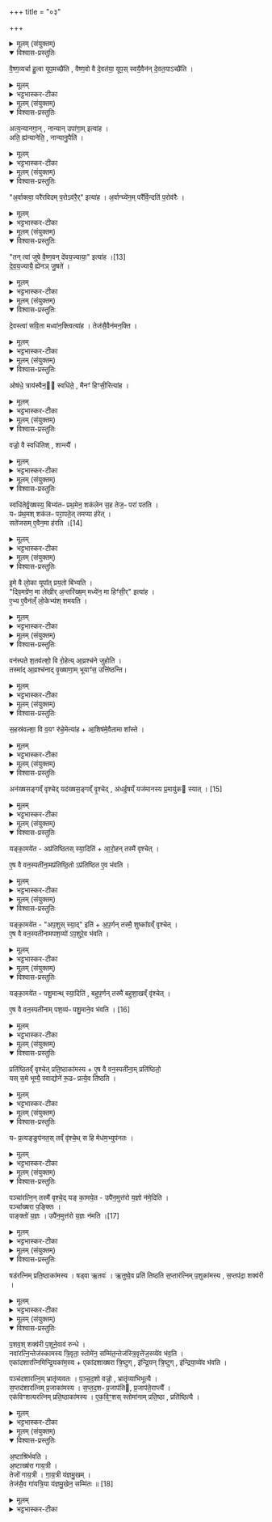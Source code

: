 +++
title = "०३"

+++

<details><summary>मूलम् (संयुक्तम्)</summary>

वै॒ष्ण॒व्यर्चा हु॒त्वा यूप॒मच्छै॑ति वैष्ण॒वो वै दे॒वत॑या॒ यूप॒स्स्वयै॒वैन॑न्दे॒वत॒याच्छै॒त्य्
</details>

<details open><summary>विश्वास-प्रस्तुतिः</summary>

वै॒ष्ण॒व्यर्चा हु॒त्वा यूप॒मच्छै॑ति , वैष्ण॒वो वै दे॒वत॑या॒ यूप॒स् स्वयै॒वैन॑न् दे॒वत॒याऽच्छै॑ति ।  
</details>

<details><summary>मूलम्</summary>

वै॒ष्ण॒व्यर्चा हु॒त्वा यूप॒मच्छै॑ति , वैष्ण॒वो वै दे॒वत॑या॒ यूप॒स् स्वयै॒वैन॑न् दे॒वत॒याऽच्छै॑ति ।  
</details>

<details><summary>भट्टभास्कर-टीका</summary>

1वैष्णव्येत्यादि ॥ 'उरु विष्णो' इत्यनया ऋचा यूपाहुत्या यूपमभि व्याप्तुं गच्छति । उदात्तनिवृत्तिस्वरेण ङीप उदात्तत्वात् 'उदात्तयणः' इति विभक्तेरुदात्तत्वम् । वैष्णवो वै इत्यादि । गतम् । गवादिष्वपि तद्धितत्वस्य भावात् देवतयेति विशेष्यते । वनस्पत्यादीनां वैष्णवत्वात्तद्विकारस्य यूपस्य वैष्णवत्वम् ॥
</details>

<details><summary>मूलम् (संयुक्तम्)</summary>

अत्य॒न्यानगा॒न्नान्यानुपा॑गा॒मित्या॒हाति॒ ह्य॑न्यानेति॒ नान्यानु॒पैत्य्
</details>

<details open><summary>विश्वास-प्रस्तुतिः</summary>

अत्य॒न्यानगा॒न् , नान्यान् उपा॑गा॒म् इत्या॑ह  ।  
अति॒ ह्य॑न्यानेति॒ , नान्यानु॒पैति॑ ।  
</details>

<details><summary>मूलम्</summary>

अत्य॒न्यानगा॒न् , नान्यान् उपा॑गा॒म् इत्या॑ह  ।  
अति॒ ह्य॑न्यानेति॒ , नान्यानु॒पैति॑ ।  
</details>

<details><summary>भट्टभास्कर-टीका</summary>

2यूपार्थस्य वृक्षस्योपस्थानं 'अत्यन्यान्' इति । अति हीति । कांश्चिद्यज्ञियानेव पलाशादीन् लक्षणाद्धीनान् उपेत्यैव अत्येति । अतिक्रम्य त्यक्त्वा कांश्चिदयज्ञियानकर्मार्हान्नैवोपगच्छति, तस्मादेवमाहेति । 'हि च' इति निघाताभावः । 'तिङि चोदात्तवति' इति गतेरनुदात्तत्वम्, 'उदात्तवता तिङा' इति समासः ॥
</details>

<details><summary>मूलम् (संयुक्तम्)</summary>

अ॒र्वाक्त्वा॒ परै॑रविदम्प॒रोऽव॑रै॒रित्या॑हा॒र्वाग्घ्ये॑न॒म्परै᳚र्वि॒न्दति॑ प॒रोव॑रै॒स्
</details>

<details open><summary>विश्वास-प्रस्तुतिः</summary>

"अ॒र्वाक्त्वा॒ परै॑रविदम् प॒रोऽव॑रै॒र्" इत्या॑ह ।
अ॒र्वाग्घ्ये॑न॒म् परै᳚र्वि॒न्दति॑ प॒रोव॑रैः ।  
</details>

<details><summary>मूलम्</summary>

"अ॒र्वाक्त्वा॒ परै॑रविदम् प॒रोऽव॑रै॒र्" इत्या॑ह ।
अ॒र्वाग्घ्ये॑न॒म् परै᳚र्वि॒न्दति॑ प॒रोव॑रैः ।  
</details>

<details><summary>भट्टभास्कर-टीका</summary>

3अर्वागिति ॥ परैरुत्कृष्टगुणैः परः परस्ताद्दूरे वर्तमानः तस्मा देवमाहेति । परशब्दाच्छान्दसोसिप्रत्ययः । पूर्ववत् 'हि च' इति निघाताभावः ॥
</details>

<details><summary>मूलम् (संयुक्तम्)</summary>

तन्त्वा॑ जुषे [13]  
वै॒ष्ण॒वन्दे॑वय॒ज्याया॒ इत्या॑ह देवय॒ज्यायै॒ ह्ये॑नञ्जु॒षते॑
</details>

<details open><summary>विश्वास-प्रस्तुतिः</summary>

"तन् त्वा॑ जुषे वै॒ष्ण॒वन् दे॑वय॒ज्याया॒" इत्या॑ह ।[13]  
दे॒व॒य॒ज्यायै॒ ह्ये॑नञ् जु॒षते॑ ।
</details>

<details><summary>मूलम्</summary>

"तन् त्वा॑ जुषे वै॒ष्ण॒वन् दे॑वय॒ज्याया॒" इत्या॑ह ।[13]  
दे॒व॒य॒ज्यायै॒ ह्ये॑नञ् जु॒षते॑ ।
</details>

<details><summary>भट्टभास्कर-टीका</summary>

4तं चेत्यादि ॥ गतम् । देवानां यागो देवयज्या 'छन्दसि निष्टर्क्य' इत्यादौ निपात्यते ॥
</details>

<details><summary>मूलम् (संयुक्तम्)</summary>

दे॒वस्त्वा॑ सवि॒ता मध्वा॑न॒क्त्वित्या॑ह॒ तेज॑सै॒वैन॑मन॒क्त्य्
</details>

<details open><summary>विश्वास-प्रस्तुतिः</summary>

दे॒वस्त्वा॑ सवि॒ता मध्वा॑न॒क्त्वित्या॑ह । तेज॑सै॒वैन॑मन॒क्ति ।
</details>

<details><summary>मूलम्</summary>

दे॒वस्त्वा॑ सवि॒ता मध्वा॑न॒क्त्वित्या॑ह । तेज॑सै॒वैन॑मन॒क्ति ।
</details>

<details><summary>भट्टभास्कर-टीका</summary>

5यूपमाज्येनानक्ति - देवस्त्वा सवितेति । गतम् ॥
</details>

<details><summary>मूलम् (संयुक्तम्)</summary>

ओष॑धे॒ त्राय॑स्वैन॒॒ स्वधि॑ते॒ मैनꣳ॑ हिꣳसी॒रित्या॑ह॒
</details>

<details open><summary>विश्वास-प्रस्तुतिः</summary>

ओष॑धे॒ त्राय॑स्वैन॒॒ स्वधि॑ते॒ ,
मैनꣳ॑ हिꣳसी॒रित्या॑ह ।  
</details>

<details><summary>मूलम्</summary>

ओष॑धे॒ त्राय॑स्वैन॒॒ स्वधि॑ते॒ ,
मैनꣳ॑ हिꣳसी॒रित्या॑ह ।  
</details>

<details><summary>भट्टभास्कर-टीका</summary>

6ऊर्ध्वाग्रं बर्हिरुछ्रयति - ओषधे त्रायस्वेति ॥
</details>

<details><summary>मूलम् (संयुक्तम्)</summary>

वज्रो॒ वै स्वधि॑ति॒श्शान्त्यै॒
</details>

<details open><summary>विश्वास-प्रस्तुतिः</summary>

वज्रो॒ वै स्वधि॑तिश् , शान्त्यै᳚ ।  
</details>

<details><summary>मूलम्</summary>

वज्रो॒ वै स्वधि॑तिश् , शान्त्यै᳚ ।  
</details>

<details><summary>भट्टभास्कर-टीका</summary>

7स्वधितिना तिर्यञ्चं पहरति - वज्रो वा इति ॥ हिंसकत्वाद्वज्र एव स्वधितिः । तस्माच्छान्त्यर्थं 'मैनं हिंसीः' इति वचनमित्यर्थः ॥
</details>

<details><summary>मूलम् (संयुक्तम्)</summary>

स्वधि॑तेर्वृ॒ख्षस्य॒ बिभ्य॑तᳶ प्रथ॒मेन॒ शक॑लेन स॒ह तेज॒ᳶ परा॑ पतति॒ यᳶ प्र॑थ॒मश्शक॑लᳶ परा॒पते॒त्तमप्या ह॑रे॒थ्सते॑जसम् [14]  
ए॒वैन॒मा ह॑रती
</details>

<details open><summary>विश्वास-प्रस्तुतिः</summary>

स्वधि॑तेर्वृ॒ख्षस्य॒ बिभ्य॑तᳶ प्रथ॒मेन॒ शक॑लेन स॒ह तेज॒ᳶ परा॑ पतति ।  
यᳶ प्र॑थ॒मश् शक॑लᳶ परा॒पते॒त् तमप्या ह॑रेत् ।  
सते॑जसम् ए॒वैन॒मा ह॑रति ।[14]  
</details>

<details><summary>मूलम्</summary>

स्वधि॑तेर्वृ॒ख्षस्य॒ बिभ्य॑तᳶ प्रथ॒मेन॒ शक॑लेन स॒ह तेज॒ᳶ परा॑ पतति ।  
यᳶ प्र॑थ॒मश् शक॑लᳶ परा॒पते॒त् तमप्या ह॑रेत् ।  
सते॑जसम् ए॒वैन॒मा ह॑रति ।[14]  
</details>

<details><summary>भट्टभास्कर-टीका</summary>

8स्वधितेरित्यादि ॥ स्वधितेः बिभ्यतो वृक्षस्य तेजः प्रथमेन शकलेन सह परापतति विनश्यति, तस्मात्प्रथमं शकलमप्याहरेत् गृहीत्वा आगच्छेत्, न केवलं यूपमेव । एवं कृते तेजस्सहितमेवैनमाहरति ॥
</details>

<details><summary>मूलम् (संयुक्तम्)</summary>

इ॒मे वै लो॒का यूपा᳚त्प्रय॒तो बि॑भ्यति॒ दिव॒मग्रे॑ण॒ मा ले॑खीर॒न्तरि॑ख्ष॒म्मध्ये॑न॒ मा हिꣳ॑सी॒रित्या॑है॒भ्य ए॒वैन॑ल्ँलो॒केभ्य॑श्शमयति॒
</details>

<details open><summary>विश्वास-प्रस्तुतिः</summary>

इ॒मे वै लो॒का यूपा᳚त् प्रय॒तो बि॑भ्यति ।  
"दिव॒मग्रे॑ण॒ मा ले॑खीर् अ॒न्तरि॑ख्ष॒म् मध्ये॑न॒ मा हिꣳ॑सी॒र्" इत्या॑ह ।  
ए॒भ्य ए॒वैन॑ल्ँ लो॒केभ्य॑श् शमयति ।  
</details>

<details><summary>मूलम्</summary>

इ॒मे वै लो॒का यूपा᳚त् प्रय॒तो बि॑भ्यति ।  
"दिव॒मग्रे॑ण॒ मा ले॑खीर् अ॒न्तरि॑ख्ष॒म् मध्ये॑न॒ मा हिꣳ॑सी॒र्" इत्या॑ह ।  
ए॒भ्य ए॒वैन॑ल्ँ लो॒केभ्य॑श् शमयति ।  
</details>

<details><summary>भट्टभास्कर-टीका</summary>

9इमे वा इत्यादि ॥ यूपात्प्रयतः प्रचलतः इमे लोका बिभ्यति पतन्नयं यस्मादवष्टभ्नोति । एतेश्शतरि इणो यणि 'शतुरनुमः' इति विभक्तेरुदात्तत्वम् । तस्मात् 'दिवमग्रेण' इत्यादिना पतन्तमनुमन्त्रयते ॥
</details>

<details><summary>मूलम् (संयुक्तम्)</summary>

वन॑स्पते श॒तव॑ल्शो॒ वि रो॒हेत्या॒व्रश्च॑ने जुहोति॒ तस्मा॑दा॒व्रश्च॑नाद्वृ॒ख्षाणा॒म्भूयाꣳ॑स॒ उत्ति॑ष्ठन्ति
</details>

<details open><summary>विश्वास-प्रस्तुतिः</summary>

वन॑स्पते श॒तव॑ल्शो॒ वि रो॒हेत्य् आ॒व्रश्च॑ने जुहोति ।  
तस्मा॑द् आ॒व्रश्च॑नाद् वृ॒ख्षाणा॒म् भूयाꣳ॑स॒ उत्ति॑ष्ठन्ति।  
</details>

<details><summary>मूलम्</summary>

वन॑स्पते श॒तव॑ल्शो॒ वि रो॒हेत्य् आ॒व्रश्च॑ने जुहोति ।  
तस्मा॑द् आ॒व्रश्च॑नाद् वृ॒ख्षाणा॒म् भूयाꣳ॑स॒ उत्ति॑ष्ठन्ति।  
</details>

<details><summary>भट्टभास्कर-टीका</summary>

10आव्रश्चने हिरण्यं निधाय परिस्तीर्याभिजुहोति । आव्रश्चनं व्रश्चनस्थानम् । तस्मादित्यादि । भूयांसो बहुतराः प्ररोहा उत्तिष्ठन्ति, 'शतवलशो वि रोह' इति वचनात् ॥
</details>

<details><summary>मूलम् (संयुक्तम्)</summary>

स॒हस्र॑वल्शा॒ वि व॒यꣳ रु॑हे॒मेत्या॑हा॒शिष॑मे॒वैतामा शा॒स्ते
</details>

<details open><summary>विश्वास-प्रस्तुतिः</summary>

स॒हस्र॑वल्शा॒ वि व॒यꣳ रु॑हे॒मेत्या॑ह + आ॒शिष॑मे॒वैतामा शा᳚स्ते ।
</details>

<details><summary>मूलम्</summary>

स॒हस्र॑वल्शा॒ वि व॒यꣳ रु॑हे॒मेत्या॑ह + आ॒शिष॑मे॒वैतामा शा᳚स्ते ।
</details>

<details><summary>भट्टभास्कर-टीका</summary>

11'सहखवल्शाः'* इत्यात्माभिमर्शः । अनेनात्माभिमर्शनेनैतामाशिषमाशास्ते ॥
</details>

<details><summary>मूलम् (संयुक्तम्)</summary>

ऽन॑ख्षसङ्गम् [15]  
वृ॒श्चे॒द्यद॑ख्षस॒ङ्गव्ँवृ॒श्चेद॑धई॒षय्ँयज॑मानस्य प्र॒मायु॑क स्या॒द्
</details>

<details open><summary>विश्वास-प्रस्तुतिः</summary>

अन॑ख्षसङ्गव्ँ वृश्चेद् यद॑ख्षस॒ङ्गव्ँ वृ॒श्चेद् , अ॑धई॒षय्ँ यज॑मानस्य प्र॒मायु॑क स्यात् । [15]
</details>

<details><summary>मूलम्</summary>

अन॑ख्षसङ्गव्ँ वृश्चेद् यद॑ख्षस॒ङ्गव्ँ वृ॒श्चेद् , अ॑धई॒षय्ँ यज॑मानस्य प्र॒मायु॑क स्यात् । [15]
</details>

<details><summary>भट्टभास्कर-टीका</summary>

12अनक्षसङ्गमित्यादि ॥ अक्षस्संगस्सज्यमानो यत्र तदक्षसङ्गम् । अनक्षसङ्गं तावति परिमाणे यूपं वृश्चेत् । विभक्तिव्यत्ययः । क्रियाविशेषणं वा । अथ यद्यक्षसङ्गं वृश्चेत् । छान्दसमन्तोदात्तत्वम् । अधिकरणे वा घञ्, थाथादिस्वरः । अधः ईषयोरधस्ताद्यदि तद्भवति तदा यजमानस्य सम्बन्धि तद्वस्तु पश्चादिकं प्रमायुकं मराणशीलं स्यात् । तिरश्चीनावक्षौ प्राचीने ईषे । ईषयोरधस्तादधईषं, अव्ययीभावः, 'तृतीयासप्तम्योर्बहुलम्' इत्यम्भावः । अधईषे सतीति ॥
</details>

<details><summary>मूलम् (संयुक्तम्)</summary>

यङ्का॒मये॒ताप्र॑तिष्ठितस्स्या॒दित्या॑रो॒हन्तस्मै॑ वृश्चेदे॒ष वै वन॒स्पती॑ना॒मप्र॑तिष्ठि॒तोऽप्र॑तिष्ठित ए॒व भ॑वति॒
</details>

<details open><summary>विश्वास-प्रस्तुतिः</summary>

यङ्का॒मये॑त - अप्र॑तिष्ठितस् स्या॒दिति॑ + आ॒रो॒हन् तस्मै॑ वृश्चेत् ।  

ए॒ष वै वन॒स्पती॑ना॒मप्र॑तिष्ठि॒तो ऽप्र॑तिष्ठित ए॒व भ॑वति ।  
</details>

<details><summary>मूलम्</summary>

यङ्का॒मये॑त - अप्र॑तिष्ठितस् स्या॒दिति॑ + आ॒रो॒हन् तस्मै॑ वृश्चेत् ।  

ए॒ष वै वन॒स्पती॑ना॒मप्र॑तिष्ठि॒तो ऽप्र॑तिष्ठित ए॒व भ॑वति ।  
</details>

<details><summary>भट्टभास्कर-टीका</summary>

13यमित्यादि ॥ आरोहः शाखासु प्ररूढः । एष वा इति वनस्पतीनां मध्ये एषोप्रतिष्ठितः, भूमावनास्थितत्वात् ॥
</details>

<details><summary>मूलम् (संयुक्तम्)</summary>

यङ्का॒मये॑ताप॒शुस्स्या॒दित्य॑प॒र्णन्तस्मै॒ शुष्का᳚ग्रव्ँवृश्चेदे॒ष वै वन॒स्पती॑नामपश॒व्यो॑ऽप॒शुरे॒व भ॑वति॒
</details>

<details open><summary>विश्वास-प्रस्तुतिः</summary>

यङ्का॒मये॑त - "अप॒शुस् स्या॒द्" इति॑ + अ॒प॒र्णन् तस्मै॒ शुष्का᳚ग्रव्ँ वृश्चेत् ।  
ए॒ष वै वन॒स्पती॑नामपश॒व्यो॑ ऽप॒शुरे॒व भ॑वति ।  
</details>

<details><summary>मूलम्</summary>

यङ्का॒मये॑त - "अप॒शुस् स्या॒द्" इति॑ + अ॒प॒र्णन् तस्मै॒ शुष्का᳚ग्रव्ँ वृश्चेत् ।  
ए॒ष वै वन॒स्पती॑नामपश॒व्यो॑ ऽप॒शुरे॒व भ॑वति ।  
</details>

<details><summary>भट्टभास्कर-टीका</summary>

14यमित्यादि ॥ गतम् ॥ अपशव्य इति । पशुभ्यो हितो न भवतीति । 'उगवादिभ्यो यत्', 'ययतोश्चातदर्थे' इत्युत्तरपदान्तोदात्तत्वम् । 'स्वरितो वाऽनुदात्ते पदादौ' इति संहितायां स्वर्यते ॥
</details>

<details><summary>मूलम् (संयुक्तम्)</summary>

यङ्का॒मये॑त पशु॒मान्थ्स्या॒दिति॑ बहुप॒र्णन्तस्मै॑ बहुशा॒खव्ँवृ॑श्चेदे॒ष वै [16]  
वन॒स्पती॑नाम्पश॒व्य॑ᳶ पशु॒माने॒व भ॑वति॒
</details>

<details open><summary>विश्वास-प्रस्तुतिः</summary>

यङ्का॒मये॑त - पशु॒मान्थ् स्या॒दिति॑ , बहुप॒र्णन् तस्मै॑ बहुशा॒खव्ँ वृ॑श्चेत् ।  

ए॒ष वै वन॒स्पती॑नाम् पश॒व्य॑ᳶ पशु॒माने॒व भ॑वति । [16]
</details>

<details><summary>मूलम्</summary>

यङ्का॒मये॑त - पशु॒मान्थ् स्या॒दिति॑ , बहुप॒र्णन् तस्मै॑ बहुशा॒खव्ँ वृ॑श्चेत् ।  

ए॒ष वै वन॒स्पती॑नाम् पश॒व्य॑ᳶ पशु॒माने॒व भ॑वति । [16]
</details>

<details><summary>भट्टभास्कर-टीका</summary>

15यमित्यादि ॥ गतम् ॥
</details>

<details><summary>मूलम् (संयुक्तम्)</summary>

प्रति॑ष्ठितव्ँवृश्चेत्प्रति॒ष्ठाका॑मस्यै॒ष वै वन॒स्पती॑ना॒म्प्रति॑ष्ठितो॒ यस्स॒मे भूम्यै॒ स्वाद्योने॑ रू॒ढᳶ प्रत्ये॒व ति॑ष्ठति॒
</details>

<details open><summary>विश्वास-प्रस्तुतिः</summary>

प्रति॑ष्ठितव्ँ वृश्चेत् प्रति॒ष्ठाका॑मस्य + ए॒ष वै वन॒स्पती॑ना॒म् प्रति॑ष्ठितो॒  
यस् स॒मे भूम्यै॒ स्वाद्योने॑ रू॒ढᳶ प्रत्ये॒व ति॑ष्ठति ।  
</details>

<details><summary>मूलम्</summary>

प्रति॑ष्ठितव्ँ वृश्चेत् प्रति॒ष्ठाका॑मस्य + ए॒ष वै वन॒स्पती॑ना॒म् प्रति॑ष्ठितो॒  
यस् स॒मे भूम्यै॒ स्वाद्योने॑ रू॒ढᳶ प्रत्ये॒व ति॑ष्ठति ।  
</details>

<details><summary>भट्टभास्कर-टीका</summary>

16प्रतिष्ठितमित्यादि ॥ प्रतिष्ठितानां मध्ये एष प्रतिष्ठितः, यस्समे तुल्ये भूम्यै भूम्या एव सम्बन्धिन्यवयवे तनूपरि तते वृक्षावयवे किंचित्स्वादेव योनेर्बीजादेः न तु शाखादेः ऊढः जातः । तस्माद्भूमिप्ररूढं स्वतन्त्रमेव वृश्चेदिति ॥
</details>

<details><summary>मूलम् (संयुक्तम्)</summary>

यᳶ प्र॒त्यङ्ङुप॑नत॒स्तव्ँवृ॑श्चे॒थ्स हि मेध॑म॒भ्युप॑नत॒
</details>

<details open><summary>विश्वास-प्रस्तुतिः</summary>

यᳶ प्र॒त्यङ्ङुप॑नत॒स् तव्ँ वृ॑श्चे॒थ् स हि मेध॑म॒भ्युप॑नतः ।   
</details>

<details><summary>मूलम्</summary>

यᳶ प्र॒त्यङ्ङुप॑नत॒स् तव्ँ वृ॑श्चे॒थ् स हि मेध॑म॒भ्युप॑नतः ।   
</details>

<details><summary>भट्टभास्कर-टीका</summary>

17यः प्रत्यङ्ङित्यादि ॥ यः प्रत्यग्दिग्गतस्स खलु मेघं यज्ञं क्रियमाणं लक्षीकृत्य उपनतो भवति ॥
</details>

<details><summary>मूलम् (संयुक्तम्)</summary>

पञ्चा॑रत्नि॒न्तस्मै॑ वृश्चे॒द्यङ्का॒मये॒तोपै॑न॒मुत्त॑रो य॒ज्ञो न॑मे॒दिति॒ पञ्चा᳚ख्षरा प॒ङ्क्तिᳶ पाङ्क्तो॑ य॒ज्ञ उपै॑न॒मुत्त॑रो य॒ज्ञः [17]  
न॒म॒ति॒
</details>

<details open><summary>विश्वास-प्रस्तुतिः</summary>

पञ्चा॑रत्नि॒न् तस्मै॑ वृश्चे॒द्
यङ् का॒मये॒त - उपै॑न॒मुत्त॑रो य॒ज्ञो न॑मे॒दिति ।  
पञ्चा᳚ख्षरा प॒ङ्क्तिः ।  
पाङ्क्तो॑ य॒ज्ञः ।
उपै॑न॒मुत्त॑रो य॒ज्ञः न॑मति ।[17]  
</details>

<details><summary>मूलम्</summary>

पञ्चा॑रत्नि॒न् तस्मै॑ वृश्चे॒द्
यङ् का॒मये॒त - उपै॑न॒मुत्त॑रो य॒ज्ञो न॑मे॒दिति ।  
पञ्चा᳚ख्षरा प॒ङ्क्तिः ।  
पाङ्क्तो॑ य॒ज्ञः ।
उपै॑न॒मुत्त॑रो य॒ज्ञः न॑मति ।[17]  
</details>

<details><summary>भट्टभास्कर-टीका</summary>

18पञ्चारत्निमित्यादि ॥ नित्येष्वेव काम्या विधय एते, अन्यस्यानभिधानादित्येके । 'यूपं मिनोति' इति सामान्यविधानात् अनियतपरिमाणो नित्यः, नियतपरिमाणा एते काम्या इत्यन्ये । चतुर्विंशत्यङ्गुलयोरत्निः । पञ्च अरत्नयः पारमाणमस्येति उत्पन्नस्यार्हीयस्य 'अध्यर्धपूर्वाद्द्विगोः' इति लुक्, 'द्विगौ प्रमाणे' इति पूर्वपदप्रकृतिस्वरत्वम् । उत्तरो यज्ञ उक्थ्यादिः । पञ्चाक्षरा पञ्चाक्षरपदा पङ्क्तिः, पाङ्क्तत्वं यज्ञस्योक्तम् । पङ्क्तिशब्द उत्सादिः ॥
</details>

<details><summary>मूलम् (संयुक्तम्)</summary>

षड॑रत्निम्प्रति॒ष्ठाका॑मस्य॒ षड्वा ऋ॒तव॑ ऋ॒तुष्वे॒व प्रति॑ तिष्ठति स॒प्तार॑त्निम्प॒शुका॑मस्य स॒प्तप॑दा॒ शक्व॑री
</details>

<details open><summary>विश्वास-प्रस्तुतिः</summary>

षड॑रत्निम् प्रति॒ष्ठाका॑मस्य ।
षड्वा ऋ॒तवः॑ । ऋ॒तुष्वे॒व प्रति॑ तिष्ठति
स॒प्तार॑त्निम् प॒शुका॑मस्य , स॒प्तप॑दा॒ शक्व॑री ।
</details>

<details><summary>मूलम्</summary>

षड॑रत्निम् प्रति॒ष्ठाका॑मस्य ।
षड्वा ऋ॒तवः॑ । ऋ॒तुष्वे॒व प्रति॑ तिष्ठति
स॒प्तार॑त्निम् प॒शुका॑मस्य , स॒प्तप॑दा॒ शक्व॑री ।
</details>

<details><summary>भट्टभास्कर-टीका</summary>

19षडरत्निमित्यादि ॥ गतम् ॥ +++(सम्पादकटिप्पनी - विस्तृतव्याख्यानमन्यत्र मृग्यम् )+++।
</details>

<details><summary>मूलम् (संयुक्तम्)</summary>

प॒शव॒श्शक्व॑री प॒शूने॒वाव॑ रुन्द्धे॒ नवा॑रत्नि॒न्तेज॑स्कामस्य त्रि॒वृता॒ स्तोमे॑न॒ सम्मि॑त॒न्तेज॑स्त्रि॒वृत्ते॑ज॒स्व्ये॑व भ॑व॒त्येका॑दशारत्निमिन्द्रि॒यका॑म॒स्यैका॑दशाख्षरा त्रि॒ष्टुगि॑न्द्रि॒यन्त्रि॒ष्टुगि॑न्द्रिया॒व्ये॑व भ॑वति॒ पञ्च॑दशारत्नि॒म्भ्रातृ॑व्यवतᳶ पञ्चद॒शो वज्रो॒ भ्रातृ॑व्याभिभूत्यै स॒प्तद॑शारत्निम्प्र॒जाका॑मस्य सप्तद॒शᳶ प्र॒जाप॑तिᳶ प्र॒जाप॑ते॒राप्त्या॒ एक॑विꣳशत्यरत्निम्प्रति॒ष्ठाका॑मस्यैकवि॒ꣳ॒शस्स्तोमा॑नाम्प्रति॒ष्ठा प्रति॑ष्ठित्या
</details>

<details open><summary>विश्वास-प्रस्तुतिः</summary>

प॒शव॒श् शक्व॑री प॒शूने॒वाव॑ रुन्धे ।  
नवा॑रत्नि॒न्तेज॑स्कामस्य त्रि॒वृता॒ स्तोमे॑न॒ सम्मि॑त॒न्तेज॑स्त्रि॒वृत्ते॑ज॒स्व्ये॑व भ॑व॒ति ।  
एका॑दशारत्निमिन्द्रि॒यका॑म॒स्य + एका॑दशाख्षरा त्रि॒ष्टुग् , इ॑न्द्रि॒यन् त्रि॒ष्टुग् , इ॑न्द्रिया॒व्ये॑व भ॑वति ।  

पञ्च॑दशारत्नि॒म् भ्रातृ॑व्यवतः । प॒ञ्च॒द॒शो वज्रो॒ , भ्रातृ॑व्याभिभूत्यै ।  
स॒प्तद॑शारत्निम् प्र॒जाका॑मस्य । स॒प्त॒द॒शᳶ प्र॒जाप॑ति, प्र॒जाप॑ते॒राप्त्यै᳚ ।  
एक॑विꣳशत्यरत्निम् प्रति॒ष्ठाका॑मस्य । ए॒क॒वि॒ꣳ॒शस् स्तोमा॑नाम् प्रति॒ष्ठा , प्रति॑ष्ठित्यै ।  
</details>

<details><summary>मूलम्</summary>

प॒शव॒श् शक्व॑री प॒शूने॒वाव॑ रुन्धे ।  
नवा॑रत्नि॒न्तेज॑स्कामस्य त्रि॒वृता॒ स्तोमे॑न॒ सम्मि॑त॒न्तेज॑स्त्रि॒वृत्ते॑ज॒स्व्ये॑व भ॑व॒ति ।  
एका॑दशारत्निमिन्द्रि॒यका॑म॒स्य + एका॑दशाख्षरा त्रि॒ष्टुग् , इ॑न्द्रि॒यन् त्रि॒ष्टुग् , इ॑न्द्रिया॒व्ये॑व भ॑वति ।  

पञ्च॑दशारत्नि॒म् भ्रातृ॑व्यवतः । प॒ञ्च॒द॒शो वज्रो॒ , भ्रातृ॑व्याभिभूत्यै ।  
स॒प्तद॑शारत्निम् प्र॒जाका॑मस्य । स॒प्त॒द॒शᳶ प्र॒जाप॑ति, प्र॒जाप॑ते॒राप्त्यै᳚ ।  
एक॑विꣳशत्यरत्निम् प्रति॒ष्ठाका॑मस्य । ए॒क॒वि॒ꣳ॒शस् स्तोमा॑नाम् प्रति॒ष्ठा , प्रति॑ष्ठित्यै ।  
</details>

<details><summary>भट्टभास्कर-टीका</summary>

20-25पशवश्शक्वरीति ॥ तद्धेतुभूतत्वात्ताच्छब्द्यम् । एवं तेजस्त्रिवृदित्यादि द्रष्टव्यम् । पञ्चदशो वज्र इति । भ्रातृव्याभिभवहेतुत्वात् । सप्तदशः प्रजापतिरिति । सप्तदशाक्षरत्वात् । पञ्चदशादयश्शब्दा व्याख्याताः ॥ +++(सम्पादकटिप्पनी- विस्तृतं व्याख्यानमन्यत्र मृग्यम् )+++।
</details>

<details><summary>मूलम् (संयुक्तम्)</summary>

अ॒ष्टाश्रि॑र्भवत्य॒ष्टाख्ष॑रा गाय॒त्री तेजो॑ गाय॒त्री गा॑य॒त्री य॑ज्ञमु॒खन्तेज॑सै॒व गा॑यत्रि॒या य॑ज्ञमु॒खेन॒ सम्मि॑तः ॥ [18]  
</details>

<details open><summary>विश्वास-प्रस्तुतिः</summary>

अ॒ष्टाश्रि॑र्भवति ।  
अ॒ष्टाख्ष॑रा गाय॒त्री ।  
तेजो॑ गाय॒त्री । गा॒य॒त्री य॑ज्ञमु॒खम् ।  
तेज॑सै॒व गा॑यत्रि॒या य॑ज्ञमु॒खेन॒ सम्मि॑तः ॥ [18]  
</details>

<details><summary>मूलम्</summary>

अ॒ष्टाश्रि॑र्भवति ।  
अ॒ष्टाख्ष॑रा गाय॒त्री ।  
तेजो॑ गाय॒त्री । गा॒य॒त्री य॑ज्ञमु॒खम् ।  
तेज॑सै॒व गा॑यत्रि॒या य॑ज्ञमु॒खेन॒ सम्मि॑तः ॥ [18]  
</details>

<details><summary>भट्टभास्कर-टीका</summary>

26अष्टाश्रिरित्यादि ॥ अष्टत्वान्वयात् तेजोरूपगायत्र्यात्मकयज्ञतुल्यो यूपो भवति ॥

इति षष्ठे तृतीये तृतीयोनुवाकः ॥  
</details>
